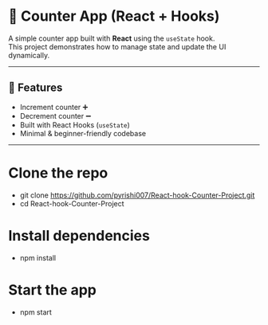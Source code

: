 # 🧮 Counter App (React + Hooks)

A simple counter app built with **React** using the `useState` hook.  
This project demonstrates how to manage state and update the UI dynamically.  

---

## 🚀 Features
- Increment counter ➕  
- Decrement counter ➖  
- Built with React Hooks (`useState`)  
- Minimal & beginner-friendly codebase  

---

# Clone the repo
 - git clone https://github.com/pyrishi007/React-hook-Counter-Project.git
 - cd React-hook-Counter-Project

# Install dependencies
 - npm install

# Start the app
 - npm start
